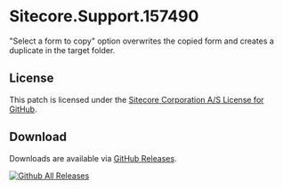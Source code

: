 # Sitecore.Support.157490
&quot;Select a form to copy&quot; option overwrites the copied form and creates a duplicate in the target folder.

## License  
This patch is licensed under the [Sitecore Corporation A/S License for GitHub](https://github.com/sitecoresupport/Sitecore.Support.157490/blob/master/LICENSE).  

## Download  
Downloads are available via [GitHub Releases](https://github.com/sitecoresupport/Sitecore.Support.157490/releases).  

[![Github All Releases](https://img.shields.io/github/downloads/SitecoreSupport/Sitecore.Support.157490/total.svg)](https://github.com/SitecoreSupport/Sitecore.Support.157490/releases)
